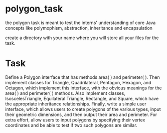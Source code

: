 # polygon_task
the polygon task is meant to test the interns' understanding of core Java concepts like polymophism, abstraction, inheritance and encapsulation

create a directory with your name where you will store all your files for the task.

# Task
Define a Polygon interface that has methods area( ) and perimeter( ). Then implement classes for Triangle, Quadrilateral, Pentagon, Hexagon, and Octagon,
which implement this interface, with the obvious meanings for the area( ) and perimeter( ) methods. Also implement classes, IsoscelesTriangle, Equilateral Triangle, Rectangle, and Square, which have the appropriate inheritance relationships. Finally, write a simple user interface, which allows users to create
polygons of the various types, input their geometric dimensions, and then output their area and perimeter. For extra effort, allow users to input polygons by specifying their vertex coordinates and be able to test if two such polygons are similar.
